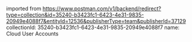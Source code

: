imported from https://www.postman.com/v1/backend/redirect?type=collection&id=35240-b3423fc1-6423-4e31-9835-20949e4088f7&entityId=12536&publisherType=team&publisherId=37129
collectionId: 35240-b3423fc1-6423-4e31-9835-20949e4088f7
name: Cloud User Accounts